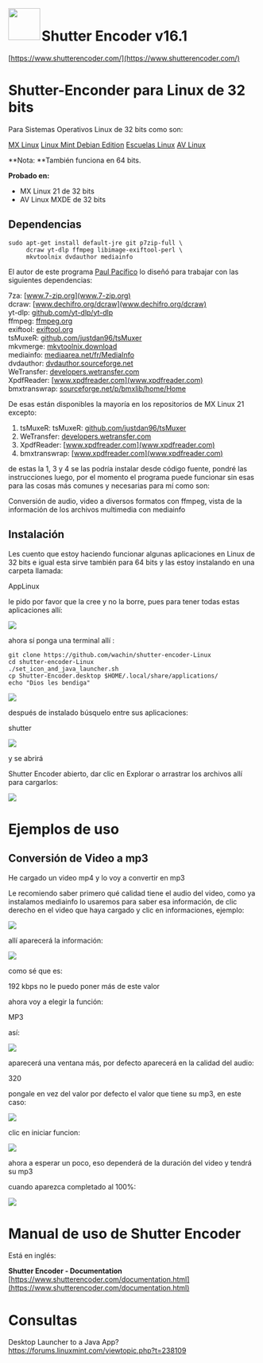 <img align=left src="https://www.shutterencoder.com/images/icon.png" width="64">
<h1>Shutter Encoder v16.1</h1>

[https://www.shutterencoder.com/](https://www.shutterencoder.com/)


# Shutter-Enconder para Linux de 32 bits

Para Sistemas Operativos Linux de 32 bits como son:

[MX Linux](https://mxlinux.org/)
[Linux Mint Debian Edition](https://linuxmint.com/download_lmde.php)
[Escuelas Linux](https://escuelaslinux.sourceforge.io/)
[AV Linux](https://www.bandshed.net/) 

**Nota: **También funciona en 64 bits.

**Probado en:**

- MX Linux 21 de 32 bits
- AV Linux MXDE de 32 bits

## Dependencias

```
sudo apt-get install default-jre git p7zip-full \
     dcraw yt-dlp ffmpeg libimage-exiftool-perl \
     mkvtoolnix dvdauthor mediainfo
```

El autor de este programa [Paul Pacífico](https://twitter.com/paulpacifico) lo diseñó para trabajar con las siguientes dependencias:

7za: [www.7-zip.org](www.7-zip.org)  
dcraw: [www.dechifro.org/dcraw](www.dechifro.org/dcraw)  
yt-dlp: [github.com/yt-dlp/yt-dlp](github.com/yt-dlp/yt-dlp)  
ffmpeg: [ffmpeg.org](ffmpeg.org)  
exiftool: [exiftool.org](exiftool.org)  
tsMuxeR: [github.com/justdan96/tsMuxer](github.com/justdan96/tsMuxer)  
mkvmerge: [mkvtoolnix.download](mkvtoolnix.download)  
mediainfo: [mediaarea.net/fr/MediaInfo](mediaarea.net/fr/MediaInfo)  
dvdauthor: [dvdauthor.sourceforge.net](dvdauthor.sourceforge.net)  
WeTransfer: [developers.wetransfer.com](developers.wetransfer.com)  
XpdfReader: [www.xpdfreader.com](www.xpdfreader.com)  
bmxtranswrap: [sourceforge.net/p/bmxlib/home/Home](sourceforge.net/p/bmxlib/home/Home)  

De esas están disponibles la mayoría en los repositorios de MX Linux 21 excepto:

1. tsMuxeR: tsMuxeR: [github.com/justdan96/tsMuxer](github.com/justdan96/tsMuxer)  
2. WeTransfer: [developers.wetransfer.com](developers.wetransfer.com)  
3. XpdfReader: [www.xpdfreader.com](www.xpdfreader.com)  
4. bmxtranswrap: [www.xpdfreader.com](www.xpdfreader.com)  

de estas la 1, 3 y 4 se las podría instalar desde código fuente, pondré las instrucciones luego, por el momento el programa puede funcionar sin esas para las cosas más comunes y necesarias para mí como son:

Conversión de audio, video a diversos formatos con ffmpeg, vista de la información de los archivos multimedia con mediainfo


## Instalación
Les cuento que estoy haciendo funcionar algunas aplicaciones en Linux de 32 bits e igual esta sirve también para 64 bits y las estoy instalando en una carpeta llamada:

AppLinux

le pido por favor que la cree y no la borre, pues para tener todas estas aplicaciones allí:

![](vx_images/333465882356642.png)

ahora sí ponga una terminal allí :

```
git clone https://github.com/wachin/shutter-encoder-Linux
cd shutter-encoder-Linux
./set_icon_and_java_launcher.sh
cp Shutter-Encoder.desktop $HOME/.local/share/applications/
echo "Dios les bendiga"
```

![](vx_images/206615910115068.png)

después de instalado búsquelo entre sus aplicaciones:

shutter

![](vx_images/46265916122890.png)

y se abrirá

Shutter Encoder abierto, dar clic en Explorar o arrastrar los archivos allí para cargarlos:

![](vx_images/109565964937234.png)

# Ejemplos de uso

## Conversión de Video a mp3
He cargado un video mp4 y lo voy a convertir en mp3

Le recomiendo saber primero qué calidad tiene el audio del video, como ya instalamos mediainfo lo usaremos para saber esa información, de clic derecho en el video que haya cargado y clic en informaciones, ejemplo:

![](vx_images/589913107901560.png)

allí aparecerá la información:

![](vx_images/347962103523100.png)

como sé que es:

192 kbps no le puedo poner más de este valor

ahora voy a elegir la función:

MP3

así:

![](vx_images/578865974807420.png)

aparecerá una ventana más, por defecto aparecerá en la calidad del audio:

320

pongale en vez del valor por defecto el valor que tiene su mp3, en este caso:

![](vx_images/404573814648936.png)

clic en iniciar funcion:

![](vx_images/23034061549476.png)

ahora a esperar un poco, eso dependerá de la duración del video y tendrá su mp3

cuando aparezca completado al 100%:

![](vx_images/311604649751878.png)

# Manual de uso de Shutter Encoder
Está en inglés:

**Shutter Encoder - Documentation**  
[https://www.shutterencoder.com/documentation.html](https://www.shutterencoder.com/documentation.html)


# Consultas

Desktop Launcher to a Java App?  
https://forums.linuxmint.com/viewtopic.php?t=238109
